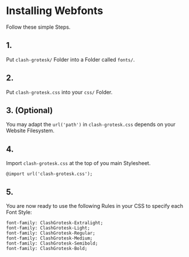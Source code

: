 # Installing Webfonts
Follow these simple Steps.

## 1.
Put `clash-grotesk/` Folder into a Folder called `fonts/`.

## 2.
Put `clash-grotesk.css` into your `css/` Folder.

## 3. (Optional)
You may adapt the `url('path')` in `clash-grotesk.css` depends on your Website Filesystem.

## 4.
Import `clash-grotesk.css` at the top of you main Stylesheet.

```
@import url('clash-grotesk.css');
```

## 5.
You are now ready to use the following Rules in your CSS to specify each Font Style:
```
font-family: ClashGrotesk-Extralight;
font-family: ClashGrotesk-Light;
font-family: ClashGrotesk-Regular;
font-family: ClashGrotesk-Medium;
font-family: ClashGrotesk-Semibold;
font-family: ClashGrotesk-Bold;

```

